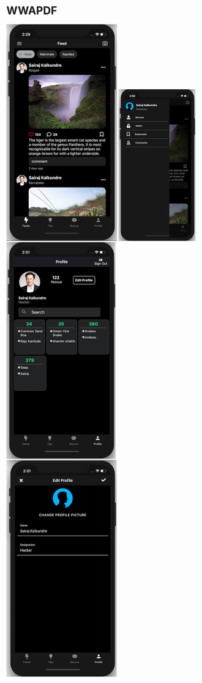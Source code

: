 # WWAPDF 
![alt text](https://github.com/sairajKalkundre/WWAPDF/blob/master/screenshots/feed.png)
![alt text](https://github.com/sairajKalkundre/WWAPDF/blob/master/screenshots/slideDrawer.png)
![alt text](https://github.com/sairajKalkundre/WWAPDF/blob/master/screenshots/profile.png)
![alt text](https://github.com/sairajKalkundre/WWAPDF/blob/master/screenshots/editProfile.png)
